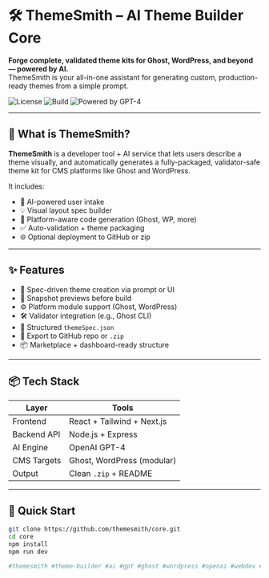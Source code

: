 # 🛠️ ThemeSmith – AI Theme Builder Core

**Forge complete, validated theme kits for Ghost, WordPress, and beyond — powered by AI.**  
ThemeSmith is your all-in-one assistant for generating custom, production-ready themes from a simple prompt.

![License](https://img.shields.io/github/license/themesmith/core)
![Build](https://img.shields.io/badge/build-passing-brightgreen)
![Powered by GPT-4](https://img.shields.io/badge/powered%20by-GPT--4-blueviolet)

---

## 🚀 What is ThemeSmith?

**ThemeSmith** is a developer tool + AI service that lets users describe a theme visually, and automatically generates a fully-packaged, validator-safe theme kit for CMS platforms like Ghost and WordPress.

It includes:

- 🧠 AI-powered user intake
- 💡 Visual layout spec builder
- 🧰 Platform-aware code generation (Ghost, WP, more)
- ✅ Auto-validation + theme packaging
- 🌐 Optional deployment to GitHub or zip

---

## ✨ Features

- 🧠 Spec-driven theme creation via prompt or UI
- 🎨 Snapshot previews before build
- ⚙️ Platform module support (Ghost, WordPress)
- 🛠 Validator integration (e.g., Ghost CLI)
- 🧾 Structured `themeSpec.json`
- 🔄 Export to GitHub repo or `.zip`
- 📦 Marketplace + dashboard-ready structure

---

## 📦 Tech Stack

| Layer       | Tools                      |
|-------------|-----------------------------|
| Frontend    | React + Tailwind + Next.js  |
| Backend API | Node.js + Express           |
| AI Engine   | OpenAI GPT-4                |
| CMS Targets | Ghost, WordPress (modular)  |
| Output      | Clean `.zip` + README       |

---

## 🚀 Quick Start

```bash
git clone https://github.com/themesmith/core.git
cd core
npm install
npm run dev

#themesmith #theme-builder #ai #gpt #ghost #wordpress #openai #webdev #cms

